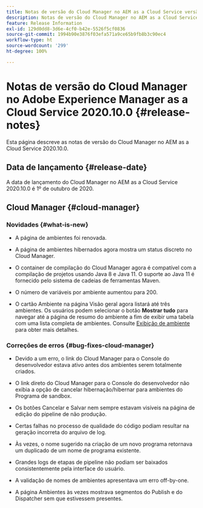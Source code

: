 ```yaml
---
title: Notas de versão do Cloud Manager no AEM as a Cloud Service versão 2020.10.0
description: Notas de versão do Cloud Manager no AEM as a Cloud Service versão 2020.10.0
feature: Release Information
exl-id: 129d0dd8-3d6e-4cf0-b42e-5526f5cf0836
source-git-commit: 1994b90e3876f03efa571a9ce65b9fb8b3c90ec4
workflow-type: ht
source-wordcount: '299'
ht-degree: 100%

---
```


# Notas de versão do Cloud Manager no Adobe Experience Manager as a Cloud Service 2020.10.0 {#release-notes}

Esta página descreve as notas de versão do Cloud Manager no AEM as a Cloud Service 2020.10.0.

## Data de lançamento {#release-date}

A data de lançamento do Cloud Manager no AEM as a Cloud Service 2020.10.0 é 1º de outubro de 2020.

## Cloud Manager {#cloud-manager}

### Novidades {#what-is-new}

* A página de ambientes foi renovada.

* A página de ambientes hibernados agora mostra um status discreto no Cloud Manager.

* O container de compilação do Cloud Manager agora é compatível com a compilação de projetos usando Java 8 e Java 11. O suporte ao Java 11 é fornecido pelo sistema de cadeias de ferramentas Maven.

* O número de variáveis por ambiente aumentou para 200.

* O cartão Ambiente na página Visão geral agora listará até três ambientes. Os usuários podem selecionar o botão **Mostrar tudo** para navegar até a página de resumo do ambiente a fim de exibir uma tabela com uma lista completa de ambientes.
Consulte [Exibição de ambiente](/help/implementing/cloud-manager/manage-environments.md#viewing-environment) para obter mais detalhes.


### Correções de erros {#bug-fixes-cloud-manager}

* Devido a um erro, o link do Cloud Manager para o Console do desenvolvedor estava ativo antes dos ambientes serem totalmente criados.

* O link direto do Cloud Manager para o Console do desenvolvedor não exibia a opção de cancelar hibernação/hibernar para ambientes do Programa de sandbox.

* Os botões Cancelar e Salvar nem sempre estavam visíveis na página de edição do pipeline de não produção.

* Certas falhas no processo de qualidade do código podiam resultar na geração incorreta do arquivo de log.

* Às vezes, o nome sugerido na criação de um novo programa retornava um duplicado de um nome de programa existente.

* Grandes logs de etapas de pipeline não podiam ser baixados consistentemente pela interface do usuário.

* A validação de nomes de ambientes apresentava um erro off-by-one.

* A página Ambientes às vezes mostrava segmentos do Publish e do Dispatcher sem que estivessem presentes.
